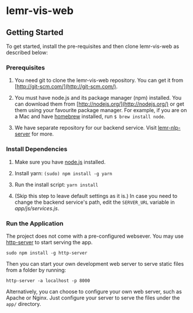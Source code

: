 # lemr-vis-web

## Getting Started

To get started, install the pre-requisites and then clone lemr-vis-web as described below:

### Prerequisites

1. You need git to clone the lemr-vis-web repository. You can get it from
[http://git-scm.com/](http://git-scm.com/).

2. You must have node.js and its package manager (npm) installed. You can download them from [http://nodejs.org/](http://nodejs.org/) or get them using your favourite package manager. For example, if you are on a Mac and have [homebrew][homebrew] installed, run `$ brew install node`.

3. We have separate repository for our backend service. Visit [lemr-nlp-server](https://github.com/trivedigaurav/lemr-nlp-server) for more. 


### Install Dependencies

1. Make sure you have [node.js][node] installed. 

2. Install yarn: `(sudo) npm install -g yarn` 

2. Run the install script: `yarn install`

3. (Skip this step to leave default settings as it is.) 
   In case you need to change the backend service's path, edit the `SERVER_URL` variable in _app/js/services.js_.

   [comment]: <> (Add details on how to get this working...)

### Run the Application
The project does not come with a pre-configured websever. You may use [http-server][http-server] to start serving the app.

```
sudo npm install -g http-server
```

Then you can start your own development web server to serve static files from a folder by running:

```
http-server -a localhost -p 8000
```

Alternatively, you can choose to configure your own web server, such as Apache or Nginx. Just
configure your server to serve the files under the `app/` directory.


[git]: http://git-scm.com/
[bower]: http://bower.io
[npm]: https://www.npmjs.org/
[node]: http://nodejs.org
[grunt]: http://gruntjs.com/
[homebrew]: http://brew.sh/
[http-server]: https://github.com/indexzero/http-server
